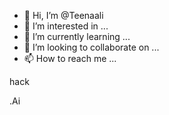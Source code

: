 - 👋 Hi, I’m @Teenaali
- 👀 I’m interested in ...
- 🌱 I’m currently learning ...
- 💞️ I’m looking to collaborate on ...
- 📫 How to reach me ...

<!---
Teenaali/Teenaali is a ✨ special ✨ repository because its `README.md` (this file) appears on your GitHub profile.
You can click the Preview link to take a look at your changes.
--->hack
.Ai

